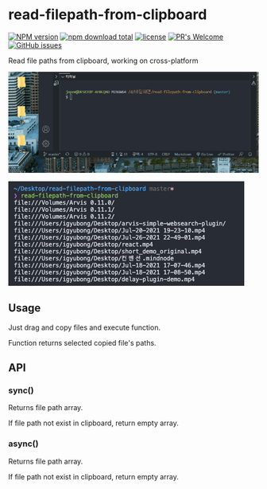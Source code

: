 # read-filepath-from-clipboard

[![NPM version](https://badge.fury.io/js/read-filepath-from-clipboard.svg)](http://badge.fury.io/js/read-filepath-from-clipboard)
[![npm download total](https://img.shields.io/npm/dt/read-filepath-from-clipboard)](https://www.npmjs.com/package/read-filepath-from-clipboard)
[![license](https://img.shields.io/github/license/jopemachine/read-filepath-from-clipboard.svg)](https://github.com/jopemachine/read-filepath-from-clipboard/blob/master/LICENSE)
[![PR's Welcome](https://img.shields.io/badge/PRs-welcome-brightgreen.svg?style=flat)](http://makeapullrequest.com)
[![GitHub issues](https://img.shields.io/github/issues/jopemachine/read-filepath-from-clipboard.svg)](https://GitHub.com/jopemachine/read-filepath-from-clipboard/issues/)

Read file paths from clipboard, working on cross-platform

![demo1](./media/demo.gif)

![demo2](./media/demo.png)

## Usage

Just drag and copy files and execute function.

Function returns selected copied file's paths.

## API

### sync()

Returns file path array.

If file path not exist in clipboard, return empty array.

### async()

Returns file path array.

If file path not exist in clipboard, return empty array.

